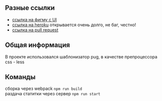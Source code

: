 ## Разные ссылки

- [ссылка на фигму с UI](https://www.figma.com/file/0E1vENv1yePwxfoCEqIZU0/Untitled?node-id=0%3A1)
- [ссылка на heroku](https://still-tor-58473.herokuapp.com/) открывается очень долго, не баг, честно!
- [ссылка на pull request](https://github.com/Melekh11/middle.messenger.praktikum.yandex/pull/5)

## Общая информация

В проекте использовался шаблонизатор pug, в качестве препроцессора css - less

## Команды

сборка через webpack `npm run build`  
раздача статитки через сервер `npm run start`
